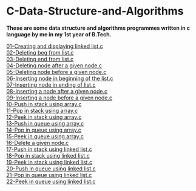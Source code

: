 # C-Data-Structure-and-Algorithms
<b>These are some data structure and algorithms programmes written in c language by me in my 1st year of B.Tech.</b>

[01-Creating and displaying linked list.c](01-Creating%20and%20displaying%20linked%20list.c)<br>
[02-Deleting beg from list.c](02-Deleting%20beg%20from%20list.c)<br>
[03-Deleting end from list.c](03-Deleting%20end%20from%20list.c)<br>
[04-Deleting node after a given node.c](04-Deleting%20node%20after%20a%20given%20node.c)<br>
[05-Deleting node before a given node.c](05-Deleting%20node%20before%20a%20given%20node.c)<br>
[06-Inserting node in beginning of the list.c](06-Inserting%20node%20in%20beginning%20of%20the%20list.c)<br>
[07-Inserting node in ending of list.c](07-Inserting%20node%20in%20ending%20of%20list.c)<br>
[08-Inserting a node after a given node.c](08-Inserting%20a%20node%20after%20a%20given%20node.c)<br>
[09-Inserting a node before a given node.c](09-Inserting%20a%20node%20before%20a%20given%20node.c)<br>
[10-Push in stack using array.c](10-Push%20in%20stack%20using%20array.c)<br>
[11-Pop in stack using array.c](11-Pop%20in%20stack%20using%20array.c)<br>
[12-Peek in stack using array.c](12-Peek%20in%20stack%20using%20array.c)<br>
[13-Push in queue using array.c](13-Push%20in%20queue%20using%20array.c)<br>
[14-Pop in queue using array.c](14-Pop%20in%20queue%20using%20array.c)<br>
[15-Peek in queue using array.c](15-Peek%20in%20queue%20using%20array.c)<br>
[16-Delete a given node.c](16-Delete%20a%20given%20node.c)<br>
[17-Push in stack using linked list.c](17-Push%20in%20stack%20using%20linked%20list.c)<br>
[18-Pop in stack using linked list.c](18-Pop%20in%20stack%20using%20linked%20list.c)<br>
[19-Peek in stack using linked list.c](19-Peek%20in%20stack%20using%20linked%20list.c)<br>
[20-Push in queue using linked list.c](20-Push%20in%20queue%20using%20linked%20list.c)<br>
[21-Pop in queue using linked list.c](21-Pop%20in%20queue%20using%20linked%20list.c)<br>
[22-Peek in queue using linked list.c](22-Peek%20in%20queue%20using%20linked%20list.c)<br>